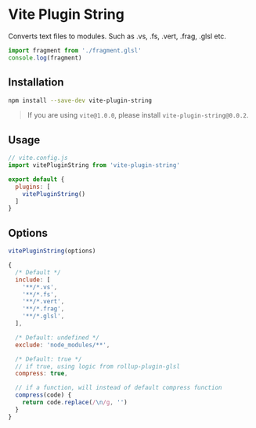 # Vite Plugin String
Converts text files to modules. Such as .vs, .fs, .vert, .frag, .glsl etc.

```js
import fragment from './fragment.glsl'
console.log(fragment)
```

## Installation
```sh
npm install --save-dev vite-plugin-string
```

> If you are using `vite@1.0.0`, please install `vite-plugin-string@0.0.2`.

## Usage
``` js
// vite.config.js
import vitePluginString from 'vite-plugin-string'

export default {
  plugins: [
    vitePluginString()
  ]
}
```

## Options
```js
vitePluginString(options)
```
```js
{
  /* Default */
  include: [
    '**/*.vs',
    '**/*.fs',
    '**/*.vert',
    '**/*.frag',
    '**/*.glsl',
  ],

  /* Default: undefined */
  exclude: 'node_modules/**',

  /* Default: true */
  // if true, using logic from rollup-plugin-glsl
  compress: true,

  // if a function, will instead of default compress function
  compress(code) {
    return code.replace(/\n/g, '')
  }
}
```